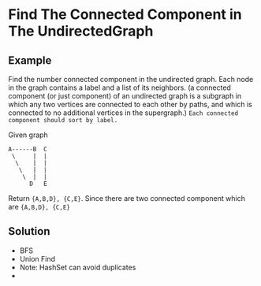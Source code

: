 # Find The Connected Component in The UndirectedGraph
## Example
Find the number connected component in the undirected graph. Each node in the graph contains a label and a list of its neighbors. (a connected component (or just component) of an undirected graph is a subgraph in which any two vertices are connected to each other by paths, and which is connected to no additional vertices in the supergraph.)
`Each connected component should sort by label.`

Given graph
```
A------B  C
 \     |  | 
  \    |  |
   \   |  |
    \  |  |
      D   E
```

Return `{A,B,D}, {C,E}`. Since there are two connected component which are `{A,B,D}, {C,E}`

## Solution
- BFS
- Union Find
 - Note: HashSet can avoid duplicates
 - 
 
